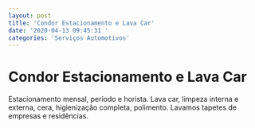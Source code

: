 ```yaml
---
layout: post
title: 'Condor Estacionamento e Lava Car'
date: '2020-04-13 09:45:31 '
categories: 'Serviços Automotivos'
---
```


# Condor Estacionamento e Lava Car

Estacionamento mensal, período e horista. Lava car, limpeza interna e externa, cera, higienização completa, polimento. Lavamos tapetes de empresas e residências. 
